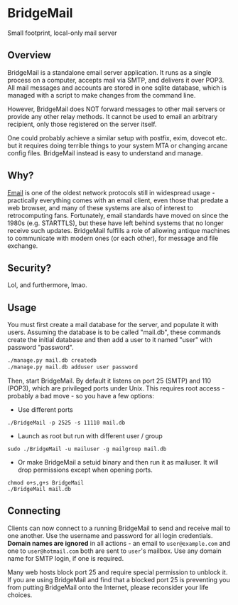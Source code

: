 # BridgeMail
Small footprint, local-only mail server

## Overview
BridgeMail is a standalone email server application.  It runs as a single process on a computer, accepts mail via SMTP, and delivers it over POP3.  All mail messages and accounts are stored in one sqlite database, which is managed with a script to make changes from the command line.

However, BridgeMail does NOT forward messages to other mail servers or provide any other relay methods.  It cannot be used to email an arbitrary recipient, only those registered on the server itself.

One could probably achieve a similar setup with postfix, exim, dovecot etc. but it requires doing terrible things to your system MTA or changing arcane config files.  BridgeMail instead is easy to understand and manage.

## Why?
[Email](https://en.wikipedia.org/wiki/Email) is one of the oldest network protocols still in widespread usage - practically everything comes with an email client, even those that predate a web browser, and many of these systems are also of interest to retrocomputing fans.  Fortunately, email standards have moved on since the 1980s (e.g. STARTTLS), but these have left behind systems that no longer receive such updates.  BridgeMail fulfills a role of allowing antique machines to communicate with modern ones (or each other), for message and file exchange.

## Security?
Lol, and furthermore, lmao.

## Usage
You must first create a mail database for the server, and populate it with users.  Assuming the database is to be called "mail.db", these commands create the initial database and then add a user to it named "user" with password "password".
```sh
./manage.py mail.db createdb
./manage.py mail.db adduser user password
```

Then, start BridgeMail.  By default it listens on port 25 (SMTP) and 110 (POP3), which are privileged ports under Unix.  This requires root access - probably a bad move - so you have a few options:
* Use different ports
```
./BridgeMail -p 2525 -s 11110 mail.db
```
* Launch as root but run with different user / group
```
sudo ./BridgeMail -u mailuser -g mailgroup mail.db
```
* Or make BridgeMail a setuid binary and then run it as mailuser.  It will drop permissions except when opening ports.
```
chmod o+s,g+s BridgeMail
./BridgeMail mail.db
```

## Connecting
Clients can now connect to a running BridgeMail to send and receive mail to one another.  Use the username and password for all login credentials.  **Domain names are ignored** in all actions - an email to `user@example.com` and one to `user@hotmail.com` both are sent to `user`'s mailbox.  Use any domain name for SMTP login, if one is required.

Many web hosts block port 25 and require special permission to unblock it.  If you are using BridgeMail and find that a blocked port 25 is preventing you from putting BridgeMail onto the Internet, please reconsider your life choices.
